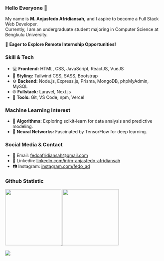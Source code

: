 ### Hello Everyone 👋
My name is **M. Anjasfedo Afridiansah,** and I aspire to become a Full Stack Web Developer. <br/>
Currently, I am an undergraduate student majoring in Computer Science at Bengkulu University.

🌟 **Eager to Explore Remote Internship Opportunities!**

### Skill & Tech
- 💻 **Frontend:** HTML, CSS, JavaScript, ReactJS, VueJS
- 🎨 **Styling:** Tailwind CSS, SASS, Bootstrap
- ⚙️ **Backend:** Node.js, Express.js, Prisma, MongoDB, phpMyAdmin, MySQL
- 🌐 **Fullstack:** Laravel, Next.js
- 🚀 **Tools:** Git, VS Code, npm, Vercel

### Machine Learning Interest
- 🧠 **Algorithms:** Exploring scikit-learn for data analysis and predictive modeling.
- 🤖 **Neural Networks:** Fascinated by TensorFlow for deep learning.

### Social Media & Contact
- 📧 Email: fedoafridiansah@gmail.com
- 🔗 Linkedin: [linkedin.com/in/m-anjasfedo-afridiansah](https://www.linkedin.com/in/m-anjasfedo-afridiansah/)
- 📷 Instagram: [instagram.com/fedo_ad](https://instagram.com/fedo_ad)

### Github Statistic
<p align="left">
<a href="https://github.com/G1A021037-ANJASFEDO">
  <img height="180em" src="https://github-readme-stats-eight-theta.vercel.app/api?username=Anjasfedo&show_icons=true&theme=algolia&include_all_commits=true&count_private=true"/>
  <img height="180em" src="https://github-readme-stats-eight-theta.vercel.app/api/top-langs/?username=Anjasfedo&layout=compact&langs_count=8&theme=algolia"/>
</a>
</p>

[![](https://visitcount.itsvg.in/api?id=Anjasfedo&label=Profile%20Views&color=6&icon=4&pretty=true)](https://visitcount.itsvg.in)
<!--
**G1A021037-ANJASFEDO/G1A021037-ANJASFEDO** is a ✨ _special_ ✨ repository because its `README.md` (this file) appears on your GitHub profile.
